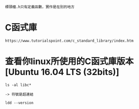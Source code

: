 ```
標頭檔.h只有定義函數，實作是在別的地方
```
# C函式庫
```
https://www.tutorialspoint.com/c_standard_library/index.htm
```
# 查看你linux所使用的C函式庫版本[Ubuntu 16.04 LTS (32bits)]
```
ls -al libc*

```
```
-> 符號是超連結
```
```
ldd --version
```
